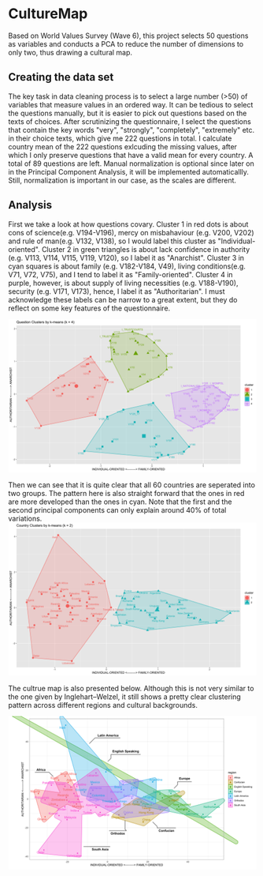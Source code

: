 # CultureMap
Based on World Values Survey (Wave 6), this project selects 50 questions as variables and conducts a PCA to reduce the number of dimensions to only two, thus drawing a cultural map.

Creating the data set
------------------
The key task in data cleaning process is to select a large number (>50) of variables that measure values in an ordered way. It can be tedious to select the questions manually, but it is easier to pick out questions based on the texts of choices. After scrutinizing the questionnaire, I select the questions that contain the key words "very", "strongly", "completely", "extremely" etc. in their choice texts, which give me 222 questions in total.
I calculate country mean of the 222 questions exlcuding the missing values, after which I only preserve questions that have a valid mean for every country. A total of 89 questions are left. Manual normalization is optional since later on in the Principal Component Analysis, it will be implemented automaticallly. Still, normalization is important in our case, as the scales are different.

Analysis
------------------
First we take a look at how questions covary. Cluster 1 in red dots is about cons of science(e.g. V194-V196), mercy on misbahaviour (e.g. V200, V202) and rule of man(e.g. V132, V138), so I would label this cluster as "Individual-oriented". Cluster 2 in green triangles is about lack confidence in authority (e.g. V113, V114, V115, V119, V120), so I label it as "Anarchist". Cluster 3 in cyan squares is about family (e.g. V182-V184, V49), living conditions(e.g. V71, V72, V75), and I tend to label it as "Family-oriented". Cluster 4 in purple, however, is about supply of living necessities (e.g. V188-V190), security (e.g. V171, V173), hence, I label it as "Authoritarian". I must acknowledge these labels can be narrow to a great extent, but they do reflect on some key features of the questionnaire. 

![image text](https://github.com/Qinglino/CultureMap/blob/main/Analysis/Output/question_cluster_norm.png)

Then we can see that it is quite clear that all 60 countries are seperated into two groups. The pattern here is also straight forward that the ones in red are more developed than the ones in cyan. Note that the first and the second principal components can only explain around 40% of total variations.
![image text](https://github.com/Qinglino/CultureMap/blob/main/Analysis/Output/country_cluster_norm.png)

The cultrue map is also presented below. Although this is not very similar to the one given by Inglehart–Welzel, it still shows a pretty clear clustering pattern across different regions and cultural backgrounds. 

![image text](https://github.com/Qinglino/CultureMap/blob/main/Analysis/Output/culturemap.png)
